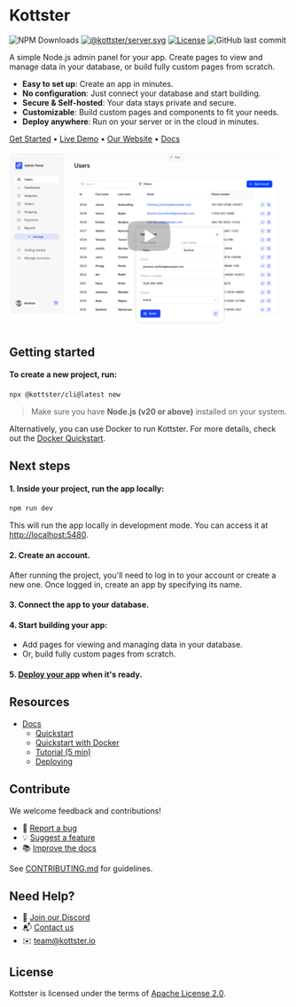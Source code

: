 # Kottster

![NPM Downloads](https://img.shields.io/npm/dm/%40kottster%2Fcli)
[![@kottster/server.svg](https://img.shields.io/npm/v/@kottster/server.svg)](https://www.npmjs.com/package/@kottster/server)
[![License](https://img.shields.io/badge/License-Apache%202.0-blue.svg)](https://opensource.org/licenses/Apache-2.0)
![GitHub last commit](https://img.shields.io/github/last-commit/kottster/kottster)

A simple Node.js admin panel for your app. Create pages to view and manage data in your database, or build fully custom pages from scratch.

- **Easy to set up**: Create an app in minutes.
- **No configuration**: Just connect your database and start building.
- **Secure & Self-hosted**: Your data stays private and secure.
- **Customizable**: Build custom pages and components to fit your needs.
- **Deploy anywhere**: Run on your server or in the cloud in minutes.

[Get Started](https://kottster.app/docs/) • [Live Demo](https://demo.kottster.app) • [Our Website](https://kottster.app) • [Docs](https://kottster.app/docs/)

[![Kottster](/assets/intro-4.png)](https://youtu.be/JBpLVgkoj-k?si=GJ3IIBmzlgrCLKWs)

## Getting started

#### To create a new project, run:

```bash
npx @kottster/cli@latest new
```

> Make sure you have **Node.js (v20 or above)** installed on your system.

Alternatively, you can use Docker to run Kottster. For more details, check out the [Docker Quickstart](https://kottster.app/docs/quickstart-docker).

## Next steps

#### 1. Inside your project, run the app locally:

```bash
npm run dev
```

This will run the app locally in development mode. You can access it at [http://localhost:5480](http://localhost:5480).

#### 2. Create an account.

After running the project, you'll need to log in to your account or create a new one. Once logged in, create an app by specifying its name.

#### 3. Connect the app to your database.

#### 4. Start building your app:

- Add pages for viewing and managing data in your database.
- Or, build fully custom pages from scratch.

#### 5. [Deploy your app](https://kottster.app/docs/deploying) when it's ready.

## Resources

- [Docs](https://kottster.app/docs/)
  - [Quickstart](https://kottster.app/docs/)
  - [Quickstart with Docker](https://kottster.app/docs/quickstart-docker)
  - [Tutorial (5 min)](https://kottster.app/docs/tutorial/)
  - [Deploying](https://kottster.app/docs/deploying)
 
## Contribute

We welcome feedback and contributions!

- 🐛 [Report a bug](https://github.com/kottster/kottster/issues/new?template=bug_report.md)
- 💡 [Suggest a feature](https://github.com/kottster/kottster/issues/new?template=feature_request.md)
- 📚 [Improve the docs](https://github.com/kottster/kottster/issues/new?template=docs_improvement.md)

See [CONTRIBUTING.md](https://github.com/kottster/kottster/blob/main/CONTRIBUTING.md) for guidelines.

## Need Help?

- 💬 [Join our Discord](https://discord.com/invite/Qce9uUqK98)
- 📬 [Contact us](https://kottster.app/contact-us)
- ✉️ [team@kottster.io](mailto:team@kottster.io)

## License

Kottster is licensed under the terms of [Apache License 2.0](https://github.com/kottster/kottster/blob/main/LICENSE).
